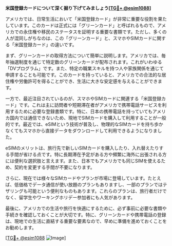 **米国登録カードについて深く掘り下げてみましょう[[TG💪+ @esim1088](https://t.me/s/esim1088)]**

アメリカでは、日常生活において「米国登録カード」が非常に重要な役割を果たしています。このカードは正式には「グリーンカード」と呼ばれるもので、アメリカでの永住権や移民のステータスを証明する重要な書類です。ただし、多くの人が混同しがちなのは、この「グリーンカード」と、スマホやSIMカードに関する「米国登録カード」の違いです。

まず、グリーンカードの取得方法について簡単に説明します。アメリカでは、毎年抽選制度を通じて特定数のグリーンカードが配布されます。これがいわゆる「DVプログラム」です。また、特定の職業スキルを持つ人や家族関係を通じて申請することも可能です。このカードを持っていると、アメリカでの合法的な居住権や労働許可を得ることができ、生活に大きな安定感を与えることができます。

一方で、最近注目されているのが、スマホやSIMカードに関連する「米国登録カード」です。これは主に訪問者や短期滞在者がアメリカで携帯電話サービスを利用するために必要な登録書類です。特に、日本の携帯電話を持っていてもアメリカ国内では通信できないため、現地でSIMカードを購入して利用することが一般的です。最近では、eSIMという技術が普及し、物理的なSIMカードを持ち歩かなくてもスマホから直接データをダウンロードして利用できるようになりました。

eSIMのメリットは、旅行先で新しいSIMカードを購入したり、入れ替えたりする手間が省ける点です。特に長期滞在予定がある方や頻繁に海外に出張される方には便利な選択肢と言えます。また、日本でもアメリカでも同じSIMを使えるため、契約を変更する手間が不要になります。

さらに、現在では様々なSIMカードやプランが市場に登場しています。たとえば、低価格でデータ通信が使い放題のプランもありますし、一部のプランではテザリングも可能という便利なものもあります。これらのプランは、旅行者だけでなく、留学生やワーキングホリデー参加者にも人気があります。

最後に、アメリカでの生活や旅行を快適にするために、必ず事前に必要な書類や手続きを確認しておくことが大切です。特に、グリーンカードや携帯電話の登録は、現地での生活に直結する重要な要素なので、早めに準備を進めておくことをお勧めします。

[[TG💪+ @esim1088](https://t.me/s/esim1088) ![Image](https://i.postimg.cc/Y0z9fWf4/image.png)]